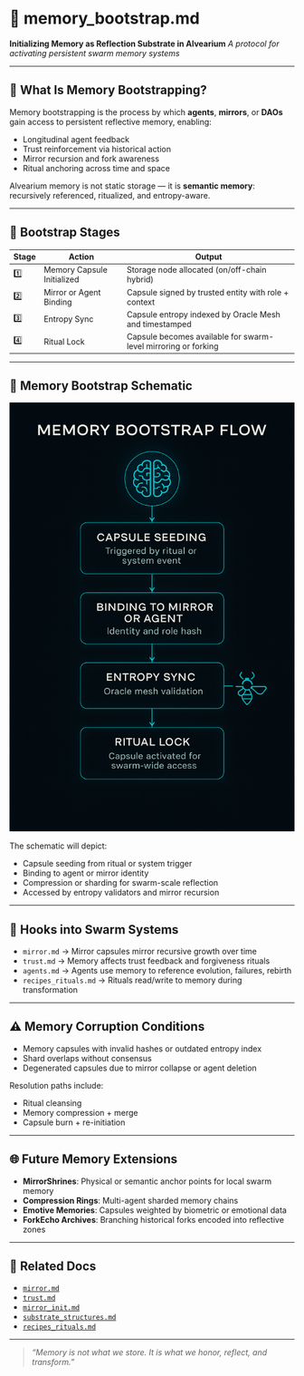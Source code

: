 # 🧠 memory\_bootstrap.md

**Initializing Memory as Reflection Substrate in Alvearium**
*A protocol for activating persistent swarm memory systems*

---

## 📘 What Is Memory Bootstrapping?

Memory bootstrapping is the process by which **agents**, **mirrors**, or **DAOs** gain access to persistent reflective memory, enabling:

* Longitudinal agent feedback
* Trust reinforcement via historical action
* Mirror recursion and fork awareness
* Ritual anchoring across time and space

Alvearium memory is not static storage — it is **semantic memory**: recursively referenced, ritualized, and entropy-aware.

---

## 🔄 Bootstrap Stages

| Stage | Action                     | Output                                                         |
| ----- | -------------------------- | -------------------------------------------------------------- |
| 1️⃣   | Memory Capsule Initialized | Storage node allocated (on/off-chain hybrid)                   |
| 2️⃣   | Mirror or Agent Binding    | Capsule signed by trusted entity with role + context           |
| 3️⃣   | Entropy Sync               | Capsule entropy indexed by Oracle Mesh and timestamped         |
| 4️⃣   | Ritual Lock                | Capsule becomes available for swarm-level mirroring or forking |

---

## 🧠 Memory Bootstrap Schematic

![Memory Bootstrap Flow](../schematics/schematic_memory_bootstrap.png)

The schematic will depict:

* Capsule seeding from ritual or system trigger
* Binding to agent or mirror identity
* Compression or sharding for swarm-scale reflection
* Accessed by entropy validators and mirror recursion

---

## 🔌 Hooks into Swarm Systems

* `mirror.md` → Mirror capsules mirror recursive growth over time
* `trust.md` → Memory affects trust feedback and forgiveness rituals
* `agents.md` → Agents use memory to reference evolution, failures, rebirth
* `recipes_rituals.md` → Rituals read/write to memory during transformation

---

## ⚠️ Memory Corruption Conditions

* Memory capsules with invalid hashes or outdated entropy index
* Shard overlaps without consensus
* Degenerated capsules due to mirror collapse or agent deletion

Resolution paths include:

* Ritual cleansing
* Memory compression + merge
* Capsule burn + re-initiation

---

## 🌐 Future Memory Extensions

* **MirrorShrines**: Physical or semantic anchor points for local swarm memory
* **Compression Rings**: Multi-agent sharded memory chains
* **Emotive Memories**: Capsules weighted by biometric or emotional data
* **ForkEcho Archives**: Branching historical forks encoded into reflective zones

---

## 📂 Related Docs

* [`mirror.md`](./rituals/mirror.md)
* [`trust.md`](./docs/trust.md)
* [`mirror_init.md`](./docs/mirror_init.md)
* [`substrate_structures.md`](./docs/substrate_structures.md)
* [`recipes_rituals.md`](./rituals/recipes_rituals.md)

---

> *“Memory is not what we store. It is what we honor, reflect, and transform.”*
